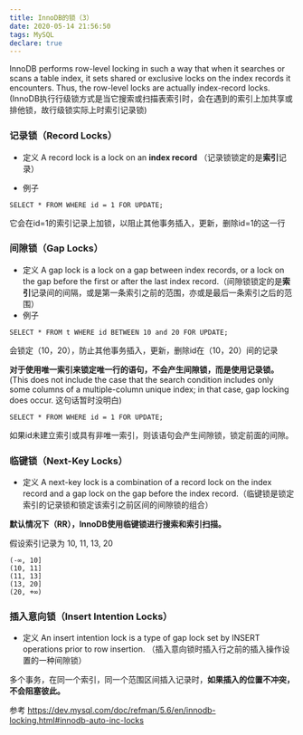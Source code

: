 ```yaml
---
title: InnoDB的锁（3）
date: 2020-05-14 21:56:50
tags: MySQL
declare: true
---
```

InnoDB performs row-level locking in such a way that when it searches or scans a table index, it sets shared or exclusive locks on the index records it encounters. Thus, the row-level locks are actually index-record locks. (InnoDB执行行级锁方式是当它搜索或扫描表索引时，会在遇到的索引上加共享或排他锁，故行级锁实际上时索引记录锁)

### 记录锁（Record Locks）
+ 定义
A record lock is a lock on an **index record** （记录锁锁定的是**索引**记录）

+ 例子
```
SELECT * FROM WHERE id = 1 FOR UPDATE;
```
它会在id=1的索引记录上加锁，以阻止其他事务插入，更新，删除id=1的这一行

### 间隙锁（Gap Locks）
+ 定义
A gap lock is a lock on a gap between index records, or a lock on the gap before the first or after the last index record.（间隙锁锁定的是**索引**记录间的间隔，或是第一条索引之前的范围，亦或是最后一条索引之后的范围）
+ 例子
```
SELECT * FROM t WHERE id BETWEEN 10 and 20 FOR UPDATE;
```
会锁定（10，20），防止其他事务插入，更新，删除id在（10，20）间的记录

**对于使用唯一索引来锁定唯一行的语句，不会产生间隙锁，而是使用记录锁。** (This does not include the case that the search condition includes only some columns of a multiple-column unique index; in that case, gap locking does occur. 这句话暂时没明白)
```
SELECT * FROM WHERE id = 1 FOR UPDATE;
```
如果id未建立索引或具有非唯一索引，则该语句会产生间隙锁，锁定前面的间隙。

### 临键锁（Next-Key Locks）
+ 定义
A next-key lock is a combination of a record lock on the index record and a gap lock on the gap before the index record.（临键锁是锁定索引的记录锁和锁定该索引之前区间的间隙锁的组合）

**默认情况下（RR），InnoDB使用临键锁进行搜索和索引扫描。**

假设索引记录为 10, 11, 13, 20
```
(-∞, 10]
(10, 11]
(11, 13]
(13, 20]
(20, +∞)
```


### 插入意向锁（Insert Intention Locks）
+ 定义
An insert intention lock is a type of gap lock set by INSERT operations prior to row insertion. （插入意向锁时插入行之前的插入操作设置的一种间隙锁）

多个事务，在同一个索引，同一个范围区间插入记录时，**如果插入的位置不冲突，不会阻塞彼此。**



参考
https://dev.mysql.com/doc/refman/5.6/en/innodb-locking.html#innodb-auto-inc-locks